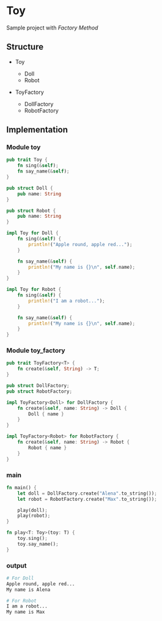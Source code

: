# Toy

Sample project with *Factory Method*

## Structure

- Toy
  - Doll
  - Robot

- ToyFactory
  - DollFactory
  - RobotFactory

## Implementation

### Module toy

```rust
pub trait Toy {
    fn sing(&self);
    fn say_name(&self);
}

pub struct Doll {
    pub name: String
}

pub struct Robot {
    pub name: String
}

impl Toy for Doll {
    fn sing(&self) {
        println!("Apple round, apple red...");
    }

    fn say_name(&self) {
        println!("My name is {}\n", self.name);
    }
}

impl Toy for Robot {
    fn sing(&self) {
        println!("I am a robot...");
    }

    fn say_name(&self) {
        println!("My name is {}\n", self.name);
    }
}
```

### Module toy_factory

```rust
pub trait ToyFactory<T> {
    fn create(&self, String) -> T;
}

pub struct DollFactory;
pub struct RobotFactory;

impl ToyFactory<Doll> for DollFactory {
    fn create(&self, name: String) -> Doll {
        Doll { name }
    }
}

impl ToyFactory<Robot> for RobotFactory {
    fn create(&self, name: String) -> Robot {
        Robot { name }
    }
}
```

### main

```rust
fn main() {
    let doll = DollFactory.create("Alena".to_string());
    let robot = RobotFactory.create("Max".to_string());

    play(doll);
    play(robot);
}

fn play<T: Toy>(toy: T) {
    toy.sing();
    toy.say_name();
}
```

### output

```bash
# For Doll
Apple round, apple red...
My name is Alena

# For Robot
I am a robot...
My name is Max
```
